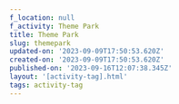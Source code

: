 ```yaml
---
f_location: null
f_activity: Theme Park
title: Theme Park
slug: themepark
updated-on: '2023-09-09T17:50:53.620Z'
created-on: '2023-09-09T17:50:53.620Z'
published-on: '2023-09-16T12:07:38.345Z'
layout: '[activity-tag].html'
tags: activity-tag
---
```



